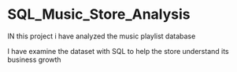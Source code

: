 # SQL_Music_Store_Analysis
IN this project i have analyzed the music playlist database

I have examine the dataset with SQL to help the store understand its business growth
